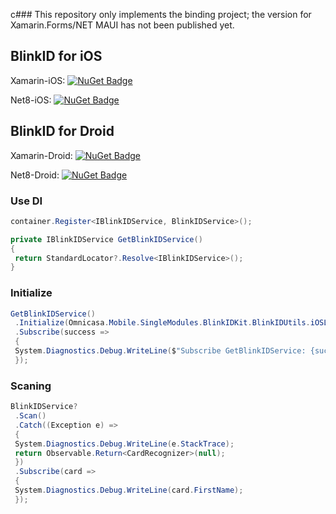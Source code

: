 c### This repository only implements the binding project; the version for Xamarin.Forms/NET MAUI has not been published yet.

## BlinkID for iOS
Xamarin-iOS: [![NuGet Badge](https://buildstats.info/nuget/Omnicasa.Mobile.BlinkID.iOS)](https://www.nuget.org/packages/Omnicasa.Mobile.BlinkID.iOS/)

Net8-iOS: [![NuGet Badge](https://buildstats.info/nuget/Omnicasa.Mobile.BlinkID.Maui.iOS)](https://www.nuget.org/packages/Omnicasa.Mobile.BlinkID.Maui.iOS/)

## BlinkID for Droid
Xamarin-Droid: [![NuGet Badge](https://buildstats.info/nuget/Omnicasa.Mobile.BlinkID.Droid)](https://www.nuget.org/packages/Omnicasa.Mobile.BlinkID.Droid/)

Net8-Droid: [![NuGet Badge](https://buildstats.info/nuget/Omnicasa.Mobile.BlinkID.Maui.Droid)](https://www.nuget.org/packages/Omnicasa.Mobile.BlinkID.Maui.Droid/)


### Use DI
```csharp
container.Register<IBlinkIDService, BlinkIDService>();

private IBlinkIDService GetBlinkIDService()
{
 return StandardLocator?.Resolve<IBlinkIDService>();
}
```

### Initialize
```csharp
GetBlinkIDService()
 .Initialize(Omnicasa.Mobile.SingleModules.BlinkIDKit.BlinkIDUtils.iOSLic)
 .Subscribe(success =>
 {
 System.Diagnostics.Debug.WriteLine($"Subscribe GetBlinkIDService: {success}");
 });
```

### Scaning
```csharp
BlinkIDService?
 .Scan()
 .Catch((Exception e) =>
 {
 System.Diagnostics.Debug.WriteLine(e.StackTrace);
 return Observable.Return<CardRecognizer>(null);
 })
 .Subscribe(card =>
 {
 System.Diagnostics.Debug.WriteLine(card.FirstName);
 });
```
